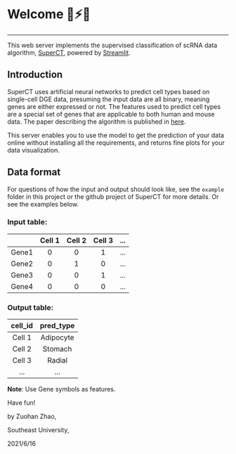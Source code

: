 # Welcome :tada::zap::boom:
---
This web server implements the supervised classification of scRNA data algorithm, [SuperCT](https://github.com/weilin-genomics/SuperCT), powered by [Streamlit](https://streamlit.io
).

## Introduction

SuperCT uses artificial neural networks to predict cell types based on single-cell DGE data, presuming the input data are all binary, meaning genes are either expressed or not. The features used to predict cell types are a special set of genes that are applicable to both human and mouse data. The paper describing the algorithm is published in [here](https://academic.oup.com/nar/article/47/8/e48/5364134).

This server enables you to use the model to get the prediction of your data online without installing all the requirements, and returns fine plots for your data visualization.

## Data format

For questions of how the input and output should look like, see the `example` folder in this project or the github project of SuperCT for more details. Or see the examples below.

### Input table:

|   | Cell 1  | Cell 2  | Cell 3 | ... |
|---|:-------:|:-------:|:------:|-----|
| Gene1  |   0   |   0   |   1   | ... |
| Gene2  |   0   |   1   |   0   | ... |
| Gene3  |   0   |   0   |   1   | ... |
| Gene4  |   0   |   0   |   0   | ... |

### Output table:

| cell_id | pred_type |
|:-------:|:---------:|
| Cell 1  | Adipocyte |
| Cell 2  | Stomach   |
| Cell 3  | Radial    |
| ...     | ...       |

__Note__: Use Gene symbols as features.

Have fun!

by Zuohan Zhao, 

Southeast University,

2021/6/16
